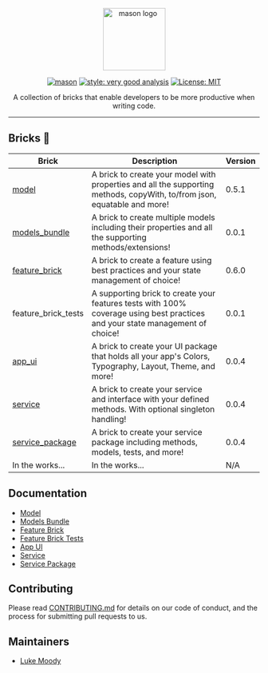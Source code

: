 <p align="center">
<img src="https://raw.githubusercontent.com/felangel/mason/master/assets/mason_full.png" height="125" alt="mason logo" />
</p>

<p align="center">
<a href="https://github.com/felangel/mason/actions"><img src="https://github.com/felangel/mason/workflows/mason/badge.svg" alt="mason"></a>
<a href="https://pub.dev/packages/very_good_analysis"><img src="https://img.shields.io/badge/style-very_good_analysis-B22C89.svg" alt="style: very good analysis"></a>
<a href="https://opensource.org/licenses/MIT"><img src="https://img.shields.io/badge/license-MIT-purple.svg" alt="License: MIT"></a>
</p>

<p align="center">
A collection of bricks that enable developers to be more productive when writing code.
</p>

---

## Bricks 🧱

| Brick                                                          | Description                                                                                                                   | Version |
| -------------------------------------------------------------- | ----------------------------------------------------------------------------------------------------------------------------- | ------- |
| [model](https://brickhub.dev/bricks/model)                     | A brick to create your model with properties and all the supporting methods, copyWith, to/from json, equatable and more!      | 0.5.1   |
| [models_bundle](https://brickhub.dev/bricks/models_bundle)     | A brick to create multiple models including their properties and all the supporting methods/extensions!                       | 0.0.1   |
| [feature_brick](https://brickhub.dev/bricks/feature_brick)     | A brick to create a feature using best practices and your state management of choice!                                         | 0.6.0   |
| feature_brick_tests                                            | A supporting brick to create your features tests with 100% coverage using best practices and your state management of choice! | 0.0.1   |
| [app_ui](https://brickhub.dev/bricks/app_ui)                   | A brick to create your UI package that holds all your app's Colors, Typography, Layout, Theme, and more!                      | 0.0.4   |
| [service](https://brickhub.dev/bricks/service)                 | A brick to create your service and interface with your defined methods. With optional singleton handling!                     | 0.0.4   |
| [service_package](https://brickhub.dev/bricks/service_package) | A brick to create your service package including methods, models, tests, and more!                                            | 0.0.4   |
| In the works...                                                | In the works...                                                                                                               | N/A     |

## Documentation

- [Model](https://github.com/LukeMoody01/mason_bricks/tree/master/bricks/model)
- [Models Bundle](https://github.com/LukeMoody01/mason_bricks/tree/master/bricks/models_bundle)
- [Feature Brick](https://github.com/LukeMoody01/mason_bricks/tree/master/bricks/feature_brick)
- [Feature Brick Tests](https://github.com/LukeMoody01/mason_bricks/tree/master/bricks/feature_brick_tests)
- [App UI](https://github.com/LukeMoody01/mason_bricks/tree/master/bricks/app_ui)
- [Service](https://github.com/LukeMoody01/mason_bricks/tree/master/bricks/service)
- [Service Package](https://github.com/LukeMoody01/mason_bricks/tree/master/bricks/service_package)

## Contributing

Please read [CONTRIBUTING.md](https://github.com/LukeMoody01/mason_bricks/tree/master/CONTRIBUTING.md) for details on our code of conduct, and the process for submitting pull requests to us.

## Maintainers

- [Luke Moody](https://github.com/LukeMoody01)
